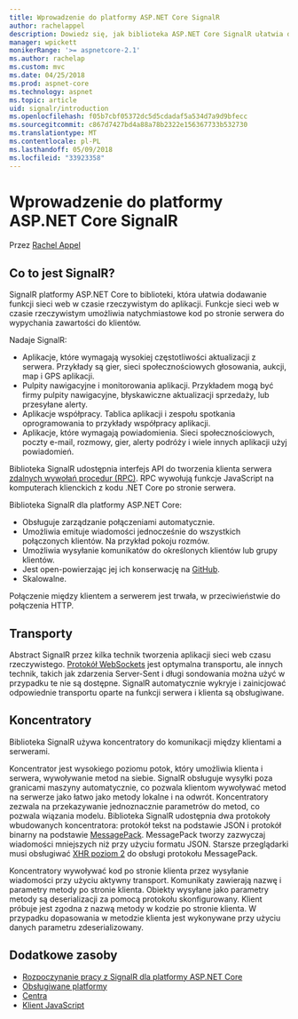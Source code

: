 ```yaml
---
title: Wprowadzenie do platformy ASP.NET Core SignalR
author: rachelappel
description: Dowiedz się, jak biblioteka ASP.NET Core SignalR ułatwia dodawanie w czasie rzeczywistym funkcjonalności do aplikacji.
manager: wpickett
monikerRange: '>= aspnetcore-2.1'
ms.author: rachelap
ms.custom: mvc
ms.date: 04/25/2018
ms.prod: aspnet-core
ms.technology: aspnet
ms.topic: article
uid: signalr/introduction
ms.openlocfilehash: f05b7cbf05372dc5d5cdadaf5a534d7a9d9bfecc
ms.sourcegitcommit: c867d7427bd4a88a78b2322e156367733b532730
ms.translationtype: MT
ms.contentlocale: pl-PL
ms.lasthandoff: 05/09/2018
ms.locfileid: "33923358"
---
```

# <a name="introduction-to-aspnet-core-signalr"></a>Wprowadzenie do platformy ASP.NET Core SignalR

Przez [Rachel Appel](https://twitter.com/rachelappel)

## <a name="what-is-signalr"></a>Co to jest SignalR?

SignalR platformy ASP.NET Core to biblioteki, która ułatwia dodawanie funkcji sieci web w czasie rzeczywistym do aplikacji. Funkcje sieci web w czasie rzeczywistym umożliwia natychmiastowe kod po stronie serwera do wypychania zawartości do klientów.

Nadaje SignalR:

* Aplikacje, które wymagają wysokiej częstotliwości aktualizacji z serwera. Przykłady są gier, sieci społecznościowych głosowania, aukcji, map i GPS aplikacji.
* Pulpity nawigacyjne i monitorowania aplikacji. Przykładem mogą być firmy pulpity nawigacyjne, błyskawiczne aktualizacji sprzedaży, lub przesyłane alerty.
* Aplikacje współpracy. Tablica aplikacji i zespołu spotkania oprogramowania to przykłady współpracy aplikacji.
* Aplikacje, które wymagają powiadomienia. Sieci społecznościowych, poczty e-mail, rozmowy, gier, alerty podróży i wiele innych aplikacji użyj powiadomień.

Biblioteka SignalR udostępnia interfejs API do tworzenia klienta serwera [zdalnych wywołań procedur (RPC)](https://wikipedia.org/wiki/Remote_procedure_call). RPC wywołują funkcje JavaScript na komputerach klienckich z kodu .NET Core po stronie serwera.

Biblioteka SignalR dla platformy ASP.NET Core:

* Obsługuje zarządzanie połączeniami automatycznie.
* Umożliwia emituje wiadomości jednocześnie do wszystkich połączonych klientów. Na przykład pokoju rozmów.
* Umożliwia wysyłanie komunikatów do określonych klientów lub grupy klientów.
* Jest open-powierzając jej ich konserwację na [GitHub](https://github.com/aspnet/signalr).
* Skalowalne.

Połączenie między klientem a serwerem jest trwała, w przeciwieństwie do połączenia HTTP.

## <a name="transports"></a>Transporty

Abstract SignalR przez kilka technik tworzenia aplikacji sieci web czasu rzeczywistego. [Protokół WebSockets](https://tools.ietf.org/html/rfc7118) jest optymalna transportu, ale innych technik, takich jak zdarzenia Server-Sent i długi sondowania można użyć w przypadku te nie są dostępne. SignalR automatycznie wykryje i zainicjować odpowiednie transportu oparte na funkcji serwera i klienta są obsługiwane.

## <a name="hubs"></a>Koncentratory

Biblioteka SignalR używa koncentratory do komunikacji między klientami a serwerami.

Koncentrator jest wysokiego poziomu potok, który umożliwia klienta i serwera, wywoływanie metod na siebie. SignalR obsługuje wysyłki poza granicami maszyny automatycznie, co pozwala klientom wywoływać metod na serwerze jako łatwo jako metody lokalne i na odwrót. Koncentratory zezwala na przekazywanie jednoznacznie parametrów do metod, co pozwala wiązania modelu. Biblioteka SignalR udostępnia dwa protokoły wbudowanych koncentratora: protokół tekst na podstawie JSON i protokół binarny na podstawie [MessagePack](https://msgpack.org/).  MessagePack tworzy zazwyczaj wiadomości mniejszych niż przy użyciu formatu JSON. Starsze przeglądarki musi obsługiwać [XHR poziom 2](https://caniuse.com/#feat=xhr2) do obsługi protokołu MessagePack.

Koncentratory wywoływać kod po stronie klienta przez wysyłanie wiadomości przy użyciu aktywny transport. Komunikaty zawierają nazwę i parametry metody po stronie klienta. Obiekty wysyłane jako parametry metody są deserializacji za pomocą protokołu skonfigurowany. Klient próbuje jest zgodna z nazwą metody w kodzie po stronie klienta. W przypadku dopasowania w metodzie klienta jest wykonywane przy użyciu danych parametru zdeserializowany.

## <a name="additional-resources"></a>Dodatkowe zasoby

* [Rozpoczynanie pracy z SignalR dla platformy ASP.NET Core](xref:signalr/get-started)
* [Obsługiwane platformy](xref:signalr/supported-platforms)
* [Centra](xref:signalr/hubs)
* [Klient JavaScript](xref:signalr/javascript-client)
